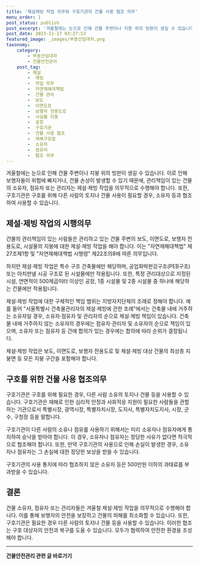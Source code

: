 ```yaml
---
title: '제설제빙 작업 의무와 구호기관의 건물 사용 협조 의무'
menu_order: 1
post_status: publish
post_excerpt: '겨울철에는 눈으로 인해 건물 주변이나 지붕 위의 빙판이 생길 수 있습니다. 이로 인해 보행자들이 위험에 빠지거나, 건물 손상이 발생할 수 있기 때문에, 관리책임이 있는 건물의 소유자, 점유자 또는 관리자는 제설 제빙 작업을 의무적으로 수행해야 합니다. 또한, 구호기관은 구호를 위해 다른 사람의 토지나 건물 사용이 필요할 경우, 소유자 등과 협조하여 사용할 수 있습니다.'
post_date: 2023-11-17 03:27:53
featured_image: _images/부동산임대차.png
taxonomy:
    category:
        - 부동산임대차
        - 건물안전관리
    post_tag:
        - 제설
        -  제빙
        -  작업 의무
        -  자연재해대책법
        -  건물 관리
        -  보도
        -  이면도로
        -  보행자 전용도로
        -  시설물 지붕
        -  공장
        -  구호기관
        -  건물 사용 협조
        -  재해구호법
        -  소유자
        -  점유자
        -  협조 의무
---
```



겨울철에는 눈으로 인해 건물 주변이나 지붕 위의 빙판이 생길 수 있습니다. 이로 인해 보행자들이 위험에 빠지거나, 건물 손상이 발생할 수 있기 때문에, 관리책임이 있는 건물의 소유자, 점유자 또는 관리자는 제설·제빙 작업을 의무적으로 수행해야 합니다. 또한, 구호기관은 구호를 위해 다른 사람의 토지나 건물 사용이 필요할 경우, 소유자 등과 협조하여 사용할 수 있습니다.

## 제설·제빙 작업의 시행의무

건물의 관리책임이 있는 사람들은 관리하고 있는 건물 주변의 보도, 이면도로, 보행자 전용도로, 시설물의 지붕에 대한 제설·제빙 작업을 해야 합니다. 이는 "자연재해대책법" 제27조제1항 및 "자연재해대책법 시행령" 제22조의8에 따른 의무입니다.

하지만 제설·제빙 작업은 특수 구조 건축물에만 해당하며, 공업화박판강구조(PEB구조) 또는 아치판넬 시공 구조로 된 시설물에만 적용됩니다. 또한, 특정 관리대상으로 지정된 시설, 연면적이 500제곱미터 이상인 공장, 1종 시설물 및 2종 시설물 중 하나에 해당하는 건물에만 적용됩니다.

제설·제빙 작업에 대한 구체적인 책임 범위는 지방자치단체의 조례로 정해야 합니다. 예를 들어 "서울특별시 건축물관리자의 제설·제빙에 관한 조례"에서는 건축물 내에 거주하는 소유자일 경우, 소유자·점유자 및 관리자의 순으로 제설·제빙 책임이 있습니다. 건축물 내에 거주하지 않는 소유자의 경우에는 점유자·관리자 및 소유자의 순으로 책임이 있으며, 소유자 또는 점유자 등 간에 합의가 있는 경우에는 합의에 따라 순위가 결정됩니다.

제설·제빙 작업은 보도, 이면도로, 보행자 전용도로 및 제설·제빙 대상 건물의 최상층 지붕면 등 모든 지붕 구간을 포함해야 합니다.

## 구호를 위한 건물 사용 협조의무

구호기관은 구호를 위해 필요한 경우, 다른 사람 소유의 토지나 건물 등을 사용할 수 있습니다. 구호기관은 재해로 인한 심리적 안정과 사회적응 지원이 필요한 사람들을 관할하는 기관으로서 특별시장, 광역시장, 특별자치시장, 도지사, 특별자치도지사, 시장, 군수, 구청장 등을 말합니다.

구호기관이 다른 사람의 소유나 점유를 사용하기 위해서는 미리 소유자나 점유자에게 통지하여 승낙을 받아야 합니다. 이 경우, 소유자나 점유자는 정당한 사유가 없다면 적극적으로 협조해야 합니다. 또한, 만약 구호기관의 사용으로 인해 손실이 발생한 경우, 소유자나 점유자는 그 손실에 대한 정당한 보상을 받을 수 있습니다.

구호기관의 사용 통지에 따라 협조하지 않은 소유자 등은 500만원 이하의 과태료를 부과받을 수 있습니다.

## 결론

건물 소유자, 점유자 또는 관리자들은 겨울철 제설·제빙 작업을 의무적으로 수행해야 합니다. 이를 통해 보행자의 안전을 보장하고 건물의 피해를 최소화할 수 있습니다. 또한, 구호기관은 필요한 경우 다른 사람의 토지나 건물 등을 사용할 수 있습니다. 이러한 협조는 구호 대상자의 안전과 복구를 도울 수 있습니다. 모두가 협력하여 안전한 환경을 조성해야 합니다.
<!-- wp:separator -->
<hr class="wp-block-separator has-alpha-channel-opacity"/>
<!-- /wp:separator -->

<!-- wp:group {"backgroundColor":"base","layout":{"type":"constrained"}} -->
<div class="wp-block-group has-base-background-color has-background"><!-- wp:paragraph {"align":"center","fontSize":"medium"} -->
<p class="has-text-align-center has-large-font-size"><strong>건물안전관리 관련 글 바로가기</strong></p>
<!-- /wp:paragraph -->


<!-- wp:latest-posts
{"categories":[{"id":22644,"count":19,"description":"","link":"https://uknowlaw.com/category/%ea%b1%b4%eb%ac%bc%ec%95%88%ec%a0%84%ea%b4%80%eb%a6%ac/","name":"건물안전관리","slug":"건물안전관리","taxonomy":"category","parent":0,"meta":[],"_links":{"self":[{"href":"https://uknowlaw.com/wp-json/wp/v2/categories/22644"}],"collection":[{"href":"https://uknowlaw.com/wp-json/wp/v2/categories"}],"about":[{"href":"https://uknowlaw.com/wp-json/wp/v2/taxonomies/category"}],"wp:post_type":[{"href":"https://uknowlaw.com/wp-json/wp/v2/posts?categories=22644"}],"curies":[{"name":"wp","href":"https://api.w.org/{rel}","templated":true}]}}],"postsToShow":100,"excerptLength":28,"postLayout":"grid","columns":2,"featuredImageAlign":"left","featuredImageSizeSlug":"large","fontSize":"small"} /--></div>
<!-- /wp:group -->
